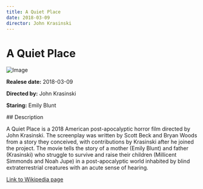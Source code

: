 ```yaml
---
title: A Quiet Place
date: 2018-03-09
director: John Krasinski
---
```


# A Quiet Place
![Image](https://images.bauerhosting.com/legacy/media/617c/04b5/405b/ab4b/1f0f/69b8/4-a-quiet-place.jpg?auto=format&amp;w=1440&amp;q=80)

<p><strong>Realese date:</strong> 2018-03-09</p>
<p><strong>Directed by:</strong> John Krasinski</p>
<p><strong>Staring:</strong> Emily Blunt</p>
## Description
<p>A Quiet Place is a 2018 American post-apocalyptic horror film directed by John Krasinski. The screenplay was written by Scott Beck and Bryan Woods from a story they conceived, with contributions by Krasinski after he joined the project. The movie tells the story of a mother (Emily Blunt) and father (Krasinski) who struggle to survive and raise their children (Millicent Simmonds and Noah Jupe) in a post-apocalyptic world inhabited by blind extraterrestrial creatures with an acute sense of hearing.</p>

<a href="https://en.wikipedia.org/wiki/A_Quiet_Place">Link to Wikipedia page</a>

